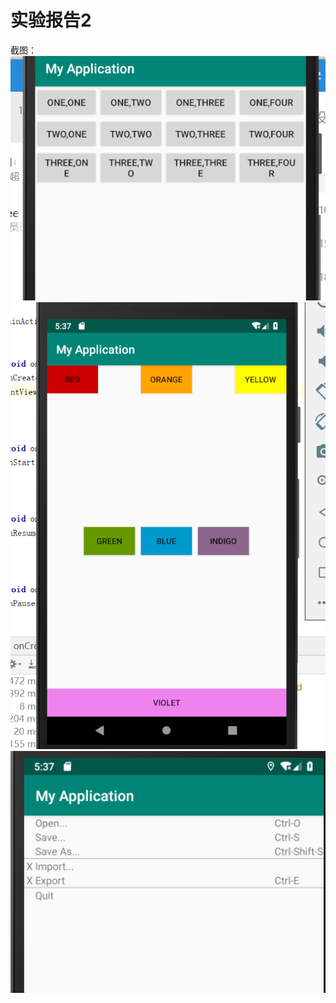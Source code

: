 # 实验报告2






截图：
![Image](https://github.com/fjnu-zexin/test2/blob/master/img/p1.png)
![Image](https://github.com/fjnu-zexin/test2/blob/master/img/p2.png)
![Image](https://github.com/fjnu-zexin/test2/blob/master/img/p3.png)
